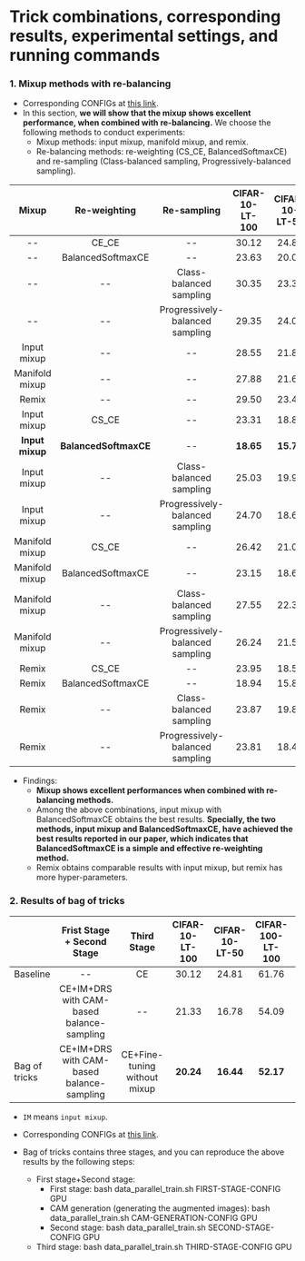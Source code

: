 # Trick combinations, corresponding results, experimental settings, and running commands

### 1. Mixup methods with re-balancing 

- Corresponding CONFIGs at [this link](https://github.com/zhangyongshun/BagofTricks-LT/tree/main/configs/cui_cifar/combinations/mixup_with_rebalancing).
- In this section, **we will show that the mixup shows excellent performance, when combined with re-balancing.** We choose the following methods to conduct experiments:
  - Mixup methods: input mixup, manifold mixup, and remix.
  - Re-balancing methods: re-weighting (CS_CE, BalancedSoftmaxCE) and re-sampling (Class-balanced sampling, Progressively-balanced sampling).

|      Mixup      |     Re-weighting      |           Re-sampling           | CIFAR-10-LT-100 | CIFAR-10-LT-50 | CIFAR-100-LT-100 | CIFAR-100-LT-50 |
| :-------------: | :-------------------: | :-----------------------------: | :-------------: | :------------: | :--------------: | :-------------: |
|       --        |         CE_CE         |               --                |      30.12      |     24.81      |      61.76       |      57.65      |
|       --        |   BalancedSoftmaxCE   |               --                |      23.63      |     20.07      |      56.82       |      54.55      |
|       --        |          --           |     Class-balanced sampling     |      30.35      |     23.38      |      66.47       |      61.07      |
|       --        |          --           | Progressively-balanced sampling |      29.35      |     24.06      |      60.90       |      56.92      |
|   Input mixup   |          --           |               --                |      28.55      |     21.83      |      60.10       |      55.25      |
| Manifold mixup  |          --           |               --                |      27.88      |     21.68      |      60.53       |      56.76      |
|      Remix      |          --           |               --                |      29.50      |     23.44      |      59.13       |      54.62      |
|   Input mixup   |         CS_CE         |               --                |      23.31      |     18.86      |      61.40       |      55.54      |
| **Input mixup** | **BalancedSoftmaxCE** |               --                |    **18.65**    |   **15.79**    |      53.19       |    **48.97**    |
|   Input mixup   |          --           |     Class-balanced sampling     |      25.03      |     19.97      |      57.33       |      52.61      |
|   Input mixup   |          --           | Progressively-balanced sampling |      24.70      |     18.68      |      55.50       |      50.67      |
| Manifold mixup  |         CS_CE         |               --                |      26.42      |     21.04      |      68.22       |      58.53      |
| Manifold mixup  |   BalancedSoftmaxCE   |               --                |      23.15      |     18.65      |      56.92       |      52.83      |
| Manifold mixup  |          --           |     Class-balanced sampling     |      27.55      |     22.30      |      63.44       |      58.15      |
| Manifold mixup  |          --           | Progressively-balanced sampling |      26.24      |     21.50      |      60.04       |      56.57      |
|      Remix      |         CS_CE         |               --                |      23.95      |     18.53      |      62.65       |      54.70      |
|      Remix      |   BalancedSoftmaxCE   |               --                |      18.94      |     15.81      |    **51.97**     |      49.10      |
|      Remix      |          --           |     Class-balanced sampling     |      23.87      |     19.80      |      57.66       |      52.71      |
|      Remix      |          --           | Progressively-balanced sampling |      23.81      |     18.49      |      55.66       |      51.25      |

- Findings:
  - **Mixup shows excellent performances when combined with re-balancing methods.**
  - Among the above combinations, input mixup with BalancedSoftmaxCE obtains the best results. **Specially, the two methods,  input mixup  and BalancedSoftmaxCE,  have achieved the best results reported in our paper, which indicates that  BalancedSoftmaxCE is a simple and effective re-weighting method.**
  - Remix obtains comparable results with input mixup, but remix has more hyper-parameters.



### 2. Results of bag of tricks 

|               |        Frist Stage +  Second Stage         |         Third Stage          | CIFAR-10-LT-100 | CIFAR-10-LT-50 | CIFAR-100-LT-100 | CIFAR-100-LT-50 |
| ------------- | :----------------------------------------: | :--------------------------: | :-------------: | :------------: | :--------------: | :-------------: |
| Baseline      |                     --                     |              CE              |      30.12      |     24.81      |      61.76       |      57.65      |
|               | CE+IM+DRS with CAM-based  balance-sampling |              --              |      21.33      |     16.78      |      54.09       |      49.73      |
| Bag of tricks | CE+IM+DRS with CAM-based  balance-sampling | CE+Fine-tuning without mixup |    **20.24**    |   **16.44**    |    **52.17**     |    **47.98**    |

- ``IM`` means ``input mixup``.
- Corresponding CONFIGs at [this link](https://github.com/zhangyongshun/BagofTricks-LT/tree/main/configs/cui_cifar/combinations/bag_of_tricks).

- Bag of tricks contains three stages, and you can reproduce the above results by the following steps:
  - First stage+Second stage:
    - First stage: bash data_parallel_train.sh FIRST-STAGE-CONFIG GPU
    - CAM generation (generating the augmented images):  bash data_parallel_train.sh CAM-GENERATION-CONFIG GPU
    - Second stage: bash data_parallel_train.sh SECOND-STAGE-CONFIG GPU
  - Third stage: bash data_parallel_train.sh THIRD-STAGE-CONFIG GPU

